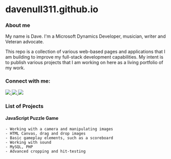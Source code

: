 # davenull311.github.io

<!--- About me section -->
### About me
My name is Dave. I'm a Microsoft Dynamics Developer, musician, writer and Veteran advocate.

<p>This repo is a collection of various web-based pages and applications that I am building to improve my full-stack development capabilities. My intent is to publish various projects that I am working on here as a living portfolio of my work.</p>

<!--- Contact me section -->
### Connect with me:
<p>
	<a href="https://www.linkedin.com/in/davenull/">
		<img src="https://img.shields.io/badge/linkedin-%230077B5.svg?&style=for-the-badge&logo=linkedin&logoColor=white" class="badges" />
	</a>
	<a href="https://stackoverflow.com/users/9586535/dave">
        <img src="https://img.shields.io/badge/stack%20overflow-FE7A16?logo=stack-overflow&logoColor=white&style=for-the-badge" class="badges" />
    </a>
    <a href="https://dev.to/davenull311">
        <img src="https://img.shields.io/badge/DEV.TO-%230A0A0A.svg?&style=for-the-badge&logo=dev.to&logoColor=white" class="badges" />
    </a>
</p>

<!--- Projects -->

### List of Projects

#### JavaScript Puzzle Game

    - Working with a camera and manipulating images
    - HTML Canvas, drag and drop images
    - Basic gameplay elements, such as a scoreboard
    - Working with sound
    - MySQL, PHP
    - Advanced cropping and hit-testing

